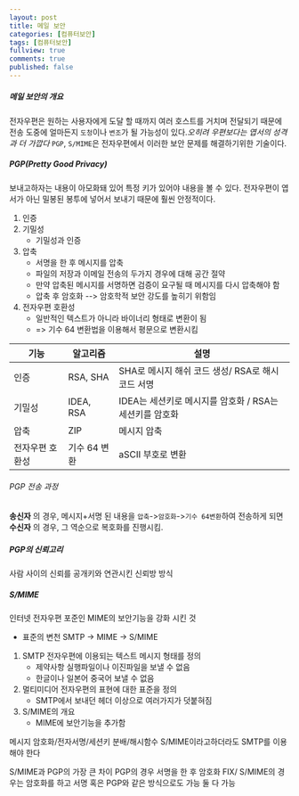 ```yaml
---
layout: post
title: 메일 보안
categories: [컴퓨터보안]
tags: [컴퓨터보안]
fullview: true
comments: true
published: false
---
```

##### 메일 보안의 개요
  전자우편은 원하는 사용자에게 도달 할 때까지 여러 호스트를 거치며 전달되기 때문에 전송 도중에 얼마든지 `도청`이나 `변조`가 될 가능성이 있다._오히려 우편보다는 엽서의 성격과 더 가깝다_ `PGP`, `S/MIME`은 전자우편에서 이러한 보안 문제를 해결하기위한 기술이다.

##### PGP(Pretty Good Privacy)
  보내고하자는 내용이 아모화돼 있어 특정 키가 있어야 내용을 볼 수 있다. 전자우편이 엽서가 아닌 밀봉된 봉투에 넣어서 보내기 때문에 훨씬 안정적이다.
1. 인증
2. 기밀성
    *  기밀성과 인증
3. 압축
    * 서명을 한 후 메시지를 압축
    * 파일의 저장과 이메일 전송의 두가지 경우에 대해 공간 절약
    * 만약 압축된 메시지를 서명하면 검증이 요구될 때 메시지를 다시 압축해야 함
    * 압축 후 암호화 --> 암호학적 보안 강도를 높히기 위함임
4. 전자우편 호환성
    * 일반적인 텍스트가 아니라 바이너리 형태로 변환이 됨
    * => 기수 64 변환법을 이용해서 평문으로 변환시킴

기능 | 알고리즘 | 설명
-----|----------|------
인증| RSA, SHA | SHA로 메시지 해쉬 코드 생성/ RSA로 해시코드 서명
기밀성 | IDEA, RSA | IDEA는 세션키로 메시지를 암호화 / RSA는 세션키를 암호화
압축 | ZIP | 메시지 압축
전자우편 호환성 | 기수 64 변환 | aSCII 부호로 변환

###### PGP 전송 과정
**송신자** 의 경우, 메시지+서명 된 내용을 `압축`->`암호화`->`기수 64변환`하여 전송하게 되면  **수신자** 의 경우, 그 역순으로 복호화를 진행시킴.

##### PGP의 신뢰고리
 사람 사이의 신뢰를 공개키와 연관시킨 신뢰방 방식

##### S/MIME
 인터넷 전자우편 포준인 MIME의 보안기능을 강화 시킨 것
 * 표준의 변천
 SMTP -> MIME -> S/MIME
 1. SMTP 전자우편에 이용되는 텍스트 메시지 형태를 정의
    * 제약사항 실행파일이나 이진파일을 보낼 수 없음
    * 한글이나 일본어 중국어 보낼 수 없음
 2. 멀티미디어 전자우편의 표현에 대한 표준을 정의
    * SMTP에서 보내던 헤더 이상으로 여러가지가 덧붙혀짐
 3. S/MIME의 개요
    * MIME에 보안기능을 추가함

메시지 암호화/전자서명/세션키 분배/해시함수
S/MIME이라고하더라도 SMTP를 이용해야 한다

S/MIME과 PGP의 가장 큰 차이
PGP의 경우 서명을 한 후 암호화 FIX/ S/MIME의 경우는 암호화를 하고 서명 혹은 PGP와 같은 방식으로도 가능 둘 다 가능
